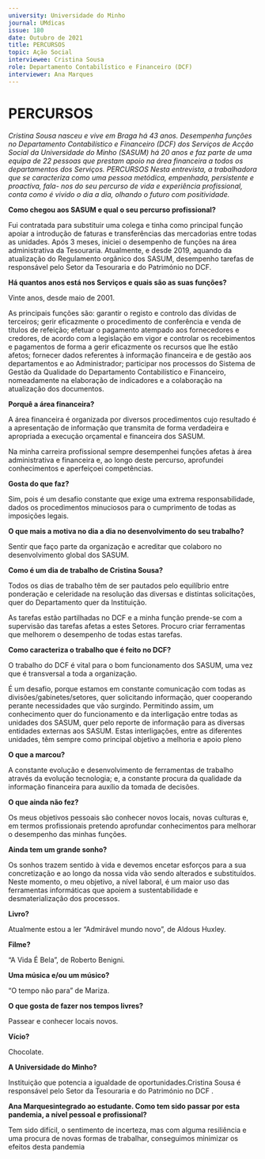 ```yaml
---
university: Universidade do Minho
journal: UMdicas 
issue: 180
date: Outubro de 2021
title: PERCURSOS
topic: Ação Social
interviewee: Cristina Sousa
role: Departamento Contabilístico e Financeiro (DCF)
interviewer: Ana Marques
---
```



# PERCURSOS

*Cristina Sousa nasceu e vive em Braga há 43 anos. Desempenha funções no Departamento Contabilístico e Financeiro (DCF) dos Serviços de Acção Social da Universidade do Minho (SASUM) há 20 anos e faz parte de uma equipa de 22 pessoas que prestam apoio na área financeira a todos os departamentos dos Serviços. PERCURSOS Nesta entrevista, a trabalhadora que se caracteriza como uma pessoa metódica, empenhada, persistente e proactiva, fala- nos do seu percurso de vida e experiência profissional, conta como é vivido o dia a dia, olhando o futuro com positividade.*

**Como chegou aos SASUM e qual o seu percurso profissional?**

Fui contratada para substituir uma colega e tinha como principal função apoiar a introdução de faturas e transferências das mercadorias entre todas as unidades. Após 3 meses, iniciei o desempenho de funções na área administrativa da Tesouraria. Atualmente, e desde 2019, aquando da atualização do Regulamento orgânico dos SASUM, desempenho tarefas de responsável pelo Setor da Tesouraria e do Património no DCF.

**Há quantos anos está nos Serviços e quais são as suas funções?**

Vinte anos, desde maio de 2001.

As principais funções são: garantir o registo e controlo das dívidas de terceiros; gerir eficazmente o procedimento de conferência e venda de títulos de refeição; efetuar o pagamento atempado aos fornecedores e credores, de acordo com a legislação em vigor e controlar os recebimentos e pagamentos de forma a gerir eficazmente os recursos que lhe estão afetos; fornecer dados referentes à informação financeira e de gestão aos departamentos e ao Administrador; participar nos processos do Sistema de Gestão da Qualidade do Departamento Contabilístico e Financeiro, nomeadamente na elaboração de indicadores e a colaboração na atualização dos documentos.

**Porquê a área financeira?**

A área financeira é organizada por diversos procedimentos cujo resultado é a apresentação de informação que transmita de forma verdadeira e apropriada a execução orçamental e financeira dos SASUM.

Na minha carreira profissional sempre desempenhei funções afetas à área administrativa e financeira e, ao longo deste percurso, aprofundei conhecimentos e aperfeiçoei competências.

**Gosta do que faz?**

Sim, pois é um desafio constante que exige uma extrema responsabilidade, dados os procedimentos minuciosos para o cumprimento de todas as imposições legais.

**O que mais a motiva no dia a dia no desenvolvimento do seu trabalho?**

Sentir que faço parte da organização e acreditar que colaboro no desenvolvimento global dos SASUM.

**Como é um dia de trabalho de Cristina Sousa?**

Todos os dias de trabalho têm de ser pautados pelo equilíbrio entre ponderação e celeridade na resolução das diversas e distintas solicitações, quer do Departamento quer da Instituição.

As tarefas estão partilhadas no DCF e a minha função prende-se com a supervisão das tarefas afetas a estes Setores. Procuro criar ferramentas que melhorem o desempenho de todas estas tarefas.

**Como caracteriza o trabalho que é feito no DCF?**

O trabalho do DCF é vital para o bom funcionamento dos SASUM, uma vez que é transversal a toda a organização.

É um desafio, porque estamos em constante comunicação com todas as divisões/gabinetes/setores, quer solicitando informação, quer cooperando perante necessidades que vão surgindo. Permitindo assim, um conhecimento quer do funcionamento e da interligação entre todas as unidades dos SASUM, quer pelo reporte de informação para as diversas entidades externas aos SASUM. Estas interligações, entre as diferentes unidades, têm sempre como principal objetivo a melhoria e apoio pleno


**O que a marcou?**

A constante evolução e desenvolvimento de ferramentas de trabalho através da evolução tecnologia; e, a constante procura da qualidade da informação financeira para auxílio da tomada de decisões.

**O que ainda não fez?**

Os meus objetivos pessoais são conhecer novos locais, novas culturas e, em termos profissionais pretendo aprofundar conhecimentos para melhorar o desempenho das minhas funções.

**Ainda tem um grande sonho?**

Os sonhos trazem sentido à vida e devemos encetar esforços para a sua concretização e ao longo da nossa vida vão sendo alterados e substituídos. Neste momento, o meu objetivo, a nível laboral, é um maior uso das ferramentas informáticas que apoiem a sustentabilidade e desmaterialização dos processos.

**Livro?**

Atualmente estou a ler “Admirável mundo novo”, de Aldous Huxley.

**Filme?**

“A Vida É Bela”, de Roberto Benigni.

**Uma música e/ou um músico?**

“O tempo não para” de Mariza.

**O que gosta de fazer nos tempos livres?**

Passear e conhecer locais novos.

**Vício?**

Chocolate.

**A Universidade do Minho?**

Instituição que potencia a igualdade de oportunidades.Cristina Sousa é responsável pelo Setor da Tesouraria e do Património no DCF .

**Ana Marquesintegrado ao estudante. Como tem sido passar por esta pandemia, a nível pessoal e profissional?**

Tem sido difícil, o sentimento de incerteza, mas com alguma resiliência e uma procura de novas formas de trabalhar, conseguimos minimizar os efeitos desta pandemia